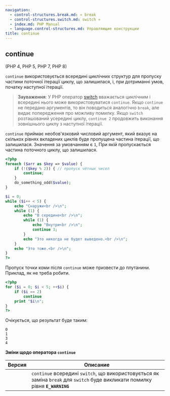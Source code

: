```yaml
---
navigation:
  - control-structures.break.md: « break
  - control-structures.switch.md: switch »
  - index.md: PHP Manual
  - language.control-structures.md: Управляющие конструкции
title: continue
---
```

## continue

(PHP 4, PHP 5, PHP 7, PHP 8)

`continue` використовується всередині циклічних структур для пропуску частини поточної ітерації циклу, що залишилася, і, при дотриманні умов, початку наступної ітерації.

> **Зауваження**: У PHP оператор [switch](control-structures.switch.md) вважається циклічним і всередині нього може використовуватися `continue`. Якщо `continue` не передано аргументів, то він поводиться аналогічно `break`, але видає попередження про можливу помилку. Якщо `switch` розташований усередині циклу, `continue 2` продовжить виконання зовнішнього циклу з наступної ітерації.

`continue` приймає необов'язковий числовий аргумент, який вказує на скількох рівнях вкладених циклів буде пропущена частина ітерації, що залишилася. Значення за умовчанням є `1`, При якій пропускається частина поточного циклу, що залишилася.

```php
<?php
foreach ($arr as $key => $value) {
    if (!($key % 2)) { // пропуск чётных чисел
        continue;
    }
    do_something_odd($value);
}

$i = 0;
while ($i++ < 5) {
    echo "Снаружи<br />\n";
    while (1) {
        echo "В середине<br />\n";
        while (1) {
            echo "Внутри<br />\n";
            continue 3;
        }
        echo "Это никогда не будет выведено.<br />\n";
    }
    echo "Это тоже.<br />\n";
}
?>
```

Пропуск точки коми після `continue` може призвести до плутанини. Приклад, як не треба робити.

```php
<?php
for ($i = 0; $i < 5; ++$i) {
    if ($i == 2)
        continue
    print "$i\n";
}
?>
```

Очікується, що результат буде таким:

```
0
1
3
4
```

**Зміни щодо оператора `continue`**

| Версия | Описание |
| --- | --- |
|  | `continue` всередині `switch`, що використовується як заміна `break` для `switch` буде викликати помилку рівня **`E_WARNING`** |
